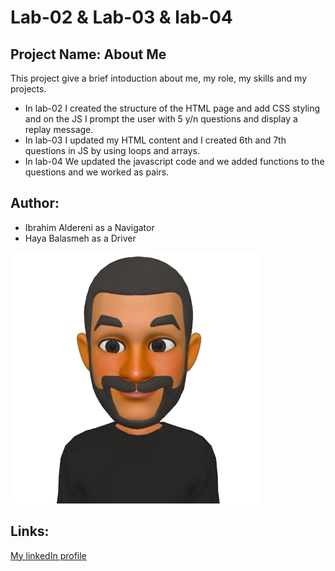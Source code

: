 # Lab-02 & Lab-03 & lab-04

## Project Name: About Me


This project give a brief intoduction about me, my role, my skills and my projects.

+ In lab-02 I created the structure of the HTML page and add CSS styling and on the JS I prompt the user with 5 y/n questions and display a replay message.
+ In lab-03 I updated my HTML content and I created 6th and 7th questions in JS by using loops and arrays.
+ In lab-04 We updated the javascript code and we added functions to the questions and we worked as pairs.

## Author: 
+ Ibrahim Aldereni as a Navigator
+ Haya Balasmeh as a Driver

![me](img/me.png)

## Links:
[My linkedIn profile](https://www.linkedin.com/in/ibrahim-aldereni/)
